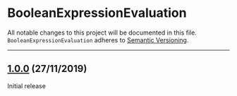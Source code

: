 # BooleanExpressionEvaluation

All notable changes to this project will be documented in this file. `BooleanExpressionEvaluation` adheres to [Semantic Versioning](http://semver.org).

---

## [1.0.0](https://github.com/ABridoux/BooleanExpressionEvaluation/tree/0.1.0) (27/11/2019)

Initial release
